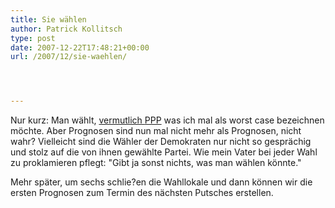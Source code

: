 ```yaml
---
title: Sie wählen
author: Patrick Kollitsch
type: post
date: 2007-12-22T17:48:21+00:00
url: /2007/12/sie-waehlen/




---
```

Nur kurz: Man wählt, [vermutlich <span class="caps">PPP</span>][1] was ich mal als worst case bezeichnen möchte. Aber Prognosen sind nun mal nicht mehr als Prognosen, nicht wahr? Vielleicht sind die Wähler der Demokraten nur nicht so gesprächig und stolz auf die von ihnen gewählte Partei. Wie mein Vater bei jeder Wahl zu proklamieren pflegt: "Gibt ja sonst nichts, was man wählen könnte."

Mehr später, um sechs schlie?en die Wahllokale und dann können wir die ersten Prognosen zum Termin des nächsten Putsches erstellen.

 [1]: http://www.nationmultimedia.com/breakingnews/read.php?newsid=30060002
